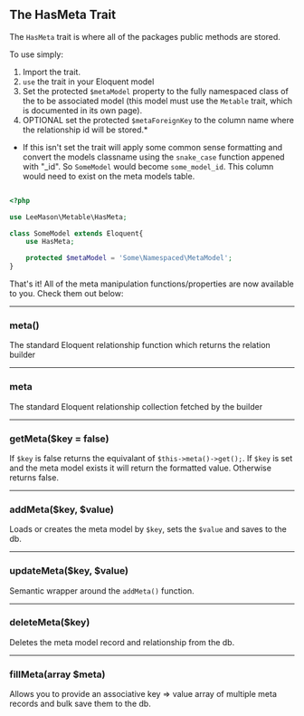 ## The HasMeta Trait

The ```HasMeta``` trait is where all of the packages public methods are stored.

To use simply:

1. Import the trait.
2. ```use``` the trait in your Eloquent model
3. Set the protected ```$metaModel``` property to the fully namespaced class of the to be associated model (this model must use the ```Metable``` trait, which is documented in its own page).
4. OPTIONAL set the protected ```$metaForeignKey``` to the column name where the relationship id will be stored.*


* If this isn't set the trait will apply some common sense formatting and convert the models classname using the ```snake_case``` function appened with "_id".
So ```SomeModel``` would become ```some_model_id```. This column would need to exist on the meta models table.

```php

<?php

use LeeMason\Metable\HasMeta;

class SomeModel extends Eloquent{
    use HasMeta;

    protected $metaModel = 'Some\Namespaced\MetaModel';
}

```

That's it! All of the meta manipulation functions/properties are now available to you.
Check them out below:

---

### meta()

The standard Eloquent relationship function which returns the relation builder

---

### meta

The standard Eloquent relationship collection fetched by the builder

---

### getMeta($key = false)

If ```$key``` is false returns the equivalant of ```$this->meta()->get();```.
If ```$key``` is set and the meta model exists it will return the formatted value.
Otherwise returns false.

---

### addMeta($key, $value)

Loads or creates the meta model by ```$key```, sets the ```$value``` and saves to the db.

---

### updateMeta($key, $value)

Semantic wrapper around the ```addMeta()``` function.

---

### deleteMeta($key)

Deletes the meta model record and relationship from the db.

---

### fillMeta(array $meta)

Allows you to provide an associative key => value array of multiple meta records and bulk save them to the db.





